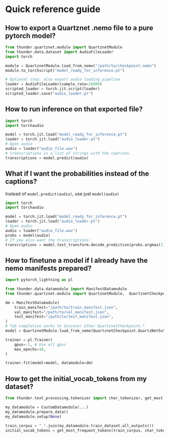 # Quick reference guide

## How to export a Quartznet .nemo file to a pure pytorch model?

```py
from thunder.quartznet.module import QuartznetModule
from thunder.data.dataset import AudioFileLoader
import torch

module = QuartznetModule.load_from_nemo("/path/to/checkpoint.nemo")
module.to_torchscript("model_ready_for_inference.pt")

# Optional step: also export audio loading pipeline
loader = AudioFileLoader(sample_rate=16000)
scripted_loader = torch.jit.script(loader)
scripted_loader.save("audio_loader.pt")
```


## How to run inference on that exported file?


``` python
import torch
import torchaudio

model = torch.jit.load("model_ready_for_inference.pt")
loader = torch.jit.load("audio_loader.pt")
# Open audio
audio = loader("audio_file.wav")
# transcriptions is a list of strings with the captions.
transcriptions = model.predict(audio)
```

## What if I want the probabilities instead of the captions?

Instead of `model.predict(audio)`, use just `model(audio)`

``` python hl_lines="8"
import torch
import torchaudio

model = torch.jit.load("model_ready_for_inference.pt")
loader = torch.jit.load("audio_loader.pt")
# Open audio
audio = loader("audio_file.wav")
probs = model(audio)
# If you also want the transcriptions:
transcriptions = model.text_transform.decode_prediction(probs.argmax(1))
```


## How to finetune a model if I already have the nemo manifests prepared?

``` python
import pytorch_lightning as pl

from thunder.data.datamodule import ManifestDatamodule
from thunder.quartznet.module import QuartznetModule,  QuartznetCheckpoint

dm = ManifestDatamodule(
    train_manifest="/path/to/train_manifest.json",
    val_manifest="/path/to/val_manifest.json",
    test_manifest="/path/to/test_manifest.json",
)
# Tab completion works to discover other QuartznetCheckpoint.*
model = QuartznetModule.load_from_nemo(QuartznetCheckpoint.QuartzNet5x5LS_En)

trainer = pl.Trainer(
    gpus=-1, # Use all gpus
    max_epochs=10,
)

trainer.fit(model=model, datamodule=dm)
```

## How to get the initial_vocab_tokens from my dataset?

```python
from thunder.text_processing.tokenizer import char_tokenizer, get_most_frequent_tokens

my_datamodule = CustomDatamodule(...)
my_datamodule.prepare_data()
my_datamodule.setup(None)

train_corpus = " ".join(my_datamodule.train_dataset.all_outputs())
initial_vocab_tokens = get_most_frequent_tokens(train_corpus, char_tokenizer)
```
